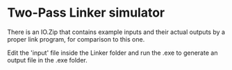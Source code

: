 # Two-Pass Linker simulator

There is an IO.Zip that contains example inputs and their actual outputs by a proper link program, for comparison to this one.

Edit the 'input' file inside the Linker folder and run the .exe to generate an output file in the .exe folder.
